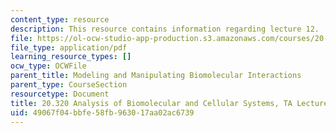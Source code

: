 ```yaml
---
content_type: resource
description: This resource contains information regarding lecture 12.
file: https://ol-ocw-studio-app-production.s3.amazonaws.com/courses/20-320-analysis-of-biomolecular-and-cellular-systems-fall-2012/49067f04bbfe58fb963017aa02ac6739_MIT20_320F12_Lecture12.pdf
file_type: application/pdf
learning_resource_types: []
ocw_type: OCWFile
parent_title: Modeling and Manipulating Biomolecular Interactions
parent_type: CourseSection
resourcetype: Document
title: 20.320 Analysis of Biomolecular and Cellular Systems, TA Lecture Note 12
uid: 49067f04-bbfe-58fb-9630-17aa02ac6739
---
```

